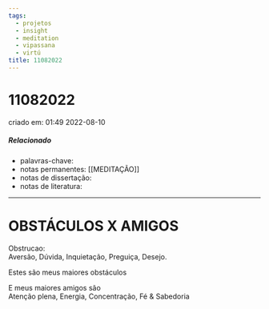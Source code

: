 ```yaml
---
tags:
  - projetos
  - insight
  - meditation
  - vipassana
  - virtú
title: 11082022
---
```


# 11082022

criado em: 01:49 2022-08-10

##### Relacionado

- palavras-chave:
- notas permanentes: [[MEDITAÇÃO]]
- notas de dissertação:
- notas de literatura: 

---

# OBSTÁCULOS X AMIGOS

Obstrucao:  
Aversão, Dúvida, Inquietação, Preguiça, Desejo.

Estes são meus maiores obstáculos 

E meus maiores amigos são  
Atenção plena, Energia, Concentração, Fé & Sabedoria

